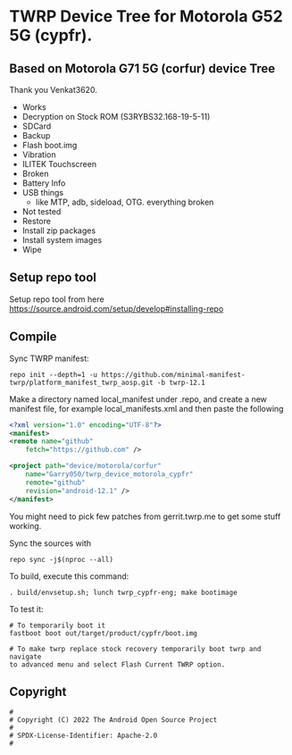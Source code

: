 # TWRP Device Tree for Motorola G52 5G (cypfr).

## Based on Motorola G71 5G (corfur) device Tree
Thank you Venkat3620.

* Works
 * Decryption on Stock ROM (S3RYBS32.168-19-5-11)
 * SDCard
 * Backup
 * Flash boot.img
 * Vibration
 * ILITEK Touchscreen
* Broken
 * Battery Info
 * USB things
 	* like MTP, adb, sideload, OTG. everything broken
* Not tested
 * Restore
 * Install zip packages
 * Install system images
 * Wipe

## Setup repo tool
Setup repo tool from here https://source.android.com/setup/develop#installing-repo

## Compile

Sync TWRP manifest:

```
repo init --depth=1 -u https://github.com/minimal-manifest-twrp/platform_manifest_twrp_aosp.git -b twrp-12.1
```

Make a directory named local_manifest under .repo, and create a new manifest file, for example local_manifests.xml
and then paste the following

```xml
<?xml version="1.0" encoding="UTF-8"?>
<manifest>
<remote name="github"
	fetch="https://github.com" />

<project path="device/motorola/corfur"
	name="Garry050/twrp_device_motorola_cypfr"
	remote="github"
	revision="android-12.1" />
</manifest>
```
You might need to pick few patches from gerrit.twrp.me to get some stuff working.

Sync the sources with

```
repo sync -j$(nproc --all)
```

To build, execute this command:

```
. build/envsetup.sh; lunch twrp_cypfr-eng; make bootimage
```

To test it:

```
# To temporarily boot it
fastboot boot out/target/product/cypfr/boot.img

# To make twrp replace stock recovery temporarily boot twrp and navigate
to advanced menu and select Flash Current TWRP option.
```

## Copyright

```
#
# Copyright (C) 2022 The Android Open Source Project
#
# SPDX-License-Identifier: Apache-2.0
#
